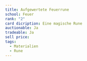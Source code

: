 ```yaml
---
title: Aufgewertete Feuerrune
school: Feuer
rank: "2"
card dicription: Eine magische Rune
auctionable: Ja
tradeable: Ja
sell price: 
tags:
  - Materialien
  - Rune
---
```

